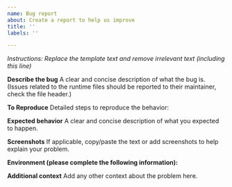 ```yaml
---
name: Bug report
about: Create a report to help us improve
title: ''
labels: ''

---
```


_Instructions: Replace the template text and remove irrelevant text (including this line)_

**Describe the bug**
A clear and concise description of what the bug is.
(Issues related to the runtime files should be reported to their maintainer, check the file header.)

**To Reproduce**
Detailed steps to reproduce the behavior:

**Expected behavior**
A clear and concise description of what you expected to happen.

**Screenshots**
If applicable, copy/paste the text or add screenshots to help explain your problem.

**Environment (please complete the following information):**

**Additional context**
Add any other context about the problem here.
